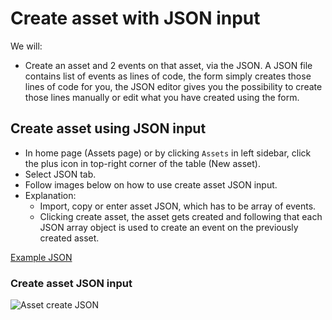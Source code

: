 
# Create asset with JSON input

We will:
- Create an asset and 2 events on that asset, via the JSON. A JSON file contains list of events as lines of code, the form simply creates those lines of code for you, the JSON editor gives you the possibility to create those lines manually or edit what you have created using the form.


## Create asset using JSON input
- In home page (Assets page) or by clicking `Assets` in left sidebar, click the plus icon in top-right corner of the table (New asset).
- Select JSON tab.
- Follow images below on how to use create asset JSON input.
- Explanation:
    - Import, copy or enter asset JSON, which has to be array of events.
    - Clicking create asset, the asset gets created and following that each JSON array object is used to create an event on the previously created asset.

[Example JSON](https://github.com/zimtlabs/documentation/tree/master/public/pages/tutorials/assets/json/chocolate-zimt-sku.json)

### Create asset JSON input
![Asset create JSON](/pages/tutorials/assets/images/create-asset-json-1.png)